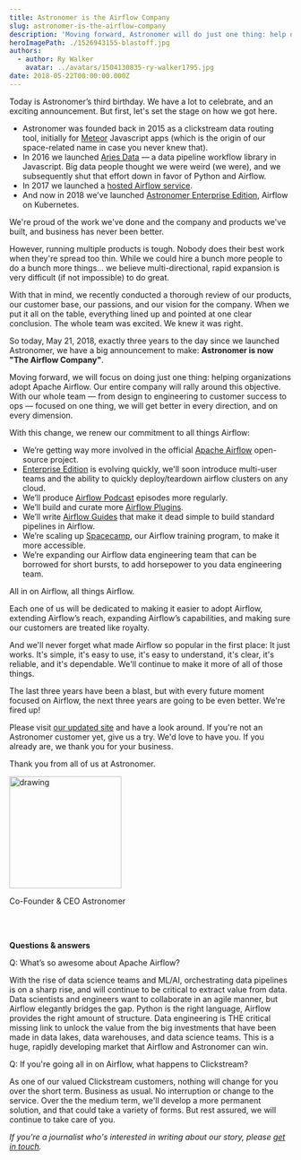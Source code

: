 ```yaml
---
title: Astronomer is the Airflow Company
slug: astronomer-is-the-airflow-company
description: 'Moving forward, Astronomer will do just one thing: help organizations adopt Apache Airflow. Our entire company will rally around this objective.'
heroImagePath: ./1526943155-blastoff.jpg
authors:
  - author: Ry Walker
    avatar: ../avatars/1504130835-ry-walker1795.jpg
date: 2018-05-22T00:00:00.000Z
---
```


Today is Astronomer’s third birthday. We have a lot to celebrate, and an exciting announcement. But first, let's set the stage on how we got here.

* Astronomer was founded back in 2015 as a clickstream data routing tool, initially for [Meteor](https://www.meteor.com/) Javascript apps (which is the origin of our space-related name in case you never knew that). 
* In 2016 we launched [Aries Data](https://github.com/aries-data) — a data pipeline workflow library in Javascript. Big data people thought we were weird (we were), and we subsequently shut that effort down in favor of Python and Airflow.
* In 2017 we launched a [hosted Airflow service](https://www.astronomer.io/airflow/).
* And now in 2018 we’ve launched [Astronomer Enterprise Edition](https://www.astronomer.io/enterprise/), Airflow on Kubernetes.

We're proud of the work we've done and the company and products we've built, and business has never been better.

However, running multiple products is tough. Nobody does their best work when they're spread too thin. While we could hire a bunch more people to do a bunch more things… we believe multi-directional, rapid expansion is very difficult (if not impossible) to do great.

With that in mind, we recently conducted a thorough review of our products, our customer base, our passions, and our vision for the company. When we put it all on the table, everything lined up and pointed at one clear conclusion. The whole team was excited. We knew it was right.

So today, May 21, 2018, exactly three years to the day since we launched Astronomer, we have a big announcement to make: **Astronomer is now "The Airflow Company"**.

Moving forward, we will focus on doing just one thing: helping organizations adopt Apache Airflow. Our entire company will rally around this objective. With our whole team — from design to engineering to customer success to ops — focused on one thing, we will get better in every direction, and on every dimension.

With this change, we renew our commitment to all things Airflow: 

* We’re getting way more involved in the official [Apache Airflow](https://airflow.apache.org/) open-source project.
* [Enterprise Edition](https://enterprise.astronomer.io/) is evolving quickly, we'll soon introduce multi-user teams and the ability to quickly deploy/teardown airflow clusters on any cloud.
* We’ll produce [Airflow Podcast](https://soundcloud.com/the-airflow-podcast) episodes more regularly.
* We’ll build and curate more [Airflow Plugins](https://github.com/airflow-plugins).
* We’ll write [Airflow Guides](https://github.com/astronomerio/airflow_guides) that make it dead simple to build standard pipelines in Airflow.
* We’re scaling up [Spacecamp](https://www.astronomer.io/blog/announcing-astronomer-spacecamp/), our Airflow training program, to make it more accessible.
* We’re expanding our Airflow data engineering team that can be borrowed for short bursts, to add horsepower to you data engineering team.

All in on Airflow, all things Airflow.

Each one of us will be dedicated to making it easier to adopt Airflow, extending Airflow’s reach, expanding Airflow’s capabilities, and making sure our customers are treated like royalty.

And we'll never forget what made Airflow so popular in the first place: It just works. It's simple, it's easy to use, it's easy to understand, it's clear, it's reliable, and it's dependable. We'll continue to make it more of all of those things.

The last three years have been a blast, but with every future moment focused on Airflow, the next three years are going to be even better. We're fired up!

Please visit [our updated site](https://www.astronomer.io) and have a look around. If you're not an Astronomer customer yet, give us a try. We'd love to have you. If you already are, we thank you for your business.

Thank you from all of us at Astronomer.

<p><img src="https://astronomer.imgix.net/website/img/blog/2591/1526943687-rysig.png" alt="drawing" style="width: 200px;"/></p>

Co-Founder & CEO Astronomer

<br />
<br />

**Questions & answers**

Q: What’s so awesome about Apache Airflow?

With the rise of data science teams and ML/AI, orchestrating data pipelines is on a sharp rise, and will continue to be critical to extract value from data. Data scientists and engineers want to collaborate in an agile manner, but Airflow elegantly bridges the gap. Python is the right language, Airflow provides the right amount of structure. Data engineering is THE critical missing link to unlock the value from the big investments that have been made in data lakes, data warehouses, and data science teams. This is a huge, rapidly developing market that Airflow and Astronomer can win.

Q: If you're going all in on Airflow, what happens to Clickstream?

As one of our valued Clickstream customers, nothing will change for you over the short term. Business as usual. No interruption or change to the service. Over the the medium term, we'll develop a more permanent solution, and that could take a variety of forms. But rest assured, we will continue to take care of you.

*If you're a journalist who's interested in writing about our story, please [get in touch](mailto:ry@astronomer.io).*
